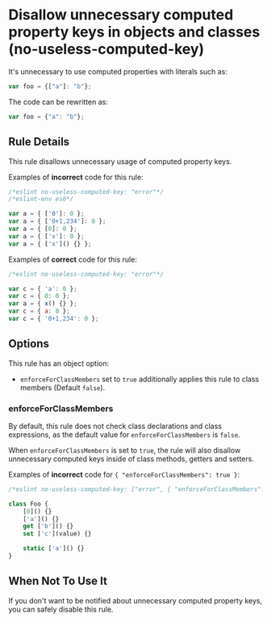 # Disallow unnecessary computed property keys in objects and classes (no-useless-computed-key)

It's unnecessary to use computed properties with literals such as:

```js
var foo = {["a"]: "b"};
```

The code can be rewritten as:

```js
var foo = {"a": "b"};
```

## Rule Details

This rule disallows unnecessary usage of computed property keys.

Examples of **incorrect** code for this rule:

```js
/*eslint no-useless-computed-key: "error"*/
/*eslint-env es6*/

var a = { ['0']: 0 };
var a = { ['0+1,234']: 0 };
var a = { [0]: 0 };
var a = { ['x']: 0 };
var a = { ['x']() {} };
```

Examples of **correct** code for this rule:

```js
/*eslint no-useless-computed-key: "error"*/

var c = { 'a': 0 };
var c = { 0: 0 };
var a = { x() {} };
var c = { a: 0 };
var c = { '0+1,234': 0 };
```

## Options

This rule has an object option:

* `enforceForClassMembers` set to `true` additionally applies this rule to class members (Default `false`).

### enforceForClassMembers

By default, this rule does not check class declarations and class expressions,
as the default value for `enforceForClassMembers` is `false`.

When `enforceForClassMembers` is set to `true`, the rule will also disallow unnecessary computed
keys inside of class methods, getters and setters.

Examples of **incorrect** code for `{ "enforceForClassMembers": true }`:

```js
/*eslint no-useless-computed-key: ["error", { "enforceForClassMembers": true }]*/

class Foo {
    [0]() {}
    ['a']() {}
    get ['b']() {}
    set ['c'](value) {}

    static ['a']() {}
}
```

## When Not To Use It

If you don't want to be notified about unnecessary computed property keys, you can safely disable this rule.
